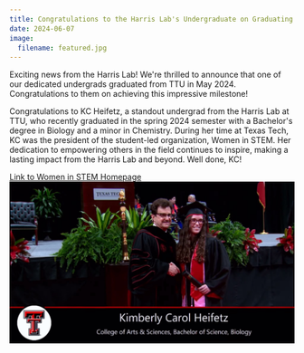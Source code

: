 ```yaml
---
title: Congratulations to the Harris Lab's Undergraduate on Graduating!
date: 2024-06-07
image:
  filename: featured.jpg
---
```

Exciting news from the Harris Lab! We're thrilled to announce that one of our dedicated undergrads graduated from TTU in May 2024. Congratulations to them on achieving this impressive milestone!
<!--more-->

Congratulations to KC Heifetz, a standout undergrad from the Harris Lab at TTU, who recently graduated in the spring 2024 semester with a Bachelor's degree in Biology and a minor in Chemistry. During her time at Texas Tech, KC was the president of the student-led organization, Women in STEM. Her dedication to empowering others in the field continues to inspire, making a lasting impact from the Harris Lab and beyond. Well done, KC!

[Link to Women in STEM Homepage](https://ttu.campuslabs.com/engage/organization/womeninstem)
![Graduation_Image](https://raw.githubusercontent.com/breanna-n-harris/Harris-lab-website/6f121b2e7a4426a59d98a01c14a7de68190ecc62/content/post/KC_Graduation/featured.jpg)
